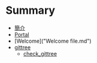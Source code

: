 # Summary
  
* [簡介](README.md)
* [Portal](Portal.md)
* [Welcome]("Welcome file.md")
* [gittree](gittree.md)
    * [check_gittree](gittree/check_gittree.md)
<!--stackedit_data:
eyJoaXN0b3J5IjpbLTE5NDcyODgxNDAsLTQ1OTg4MDA0MywxNz
E2MDAwNTU2XX0=
-->